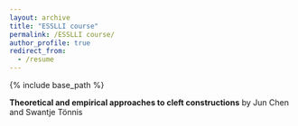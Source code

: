 ```yaml
---
layout: archive
title: "ESSLLI course"
permalink: /ESSLLI course/
author_profile: true
redirect_from:
  - /resume
---
```


{% include base_path %}  

**Theoretical and empirical approaches to cleft constructions**
by Jun Chen and Swantje Tönnis


